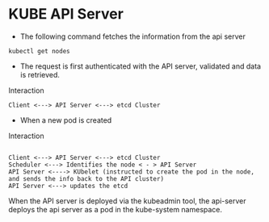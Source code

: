 # KUBE API Server

* The following command fetches the information from the api server

```
kubectl get nodes
```

* The request is first authenticated with the API server, validated and data is retrieved.

Interaction

```
Client <---> API Server <---> etcd Cluster
```

* When a new pod is created

Interaction
```

Client <---> API Server <---> etcd Cluster
Scheduler <---> Identifies the node < - > API Server
API Server <----> KUbelet (instructed to create the pod in the node, and sends the info back to the API cluster)
API Server <---> updates the etcd

```


When the API server is deployed via the kubeadmin tool, the api-server deploys the api server as a pod in the kube-system namespace.